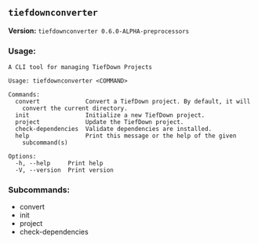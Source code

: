 ## `tiefdownconverter `

**Version:** `tiefdownconverter 0.6.0-ALPHA-preprocessors`

### Usage:
```
A CLI tool for managing TiefDown Projects

Usage: tiefdownconverter <COMMAND>

Commands:
  convert             Convert a TiefDown project. By default, it will
    convert the current directory.
  init                Initialize a new TiefDown project.
  project             Update the TiefDown project.
  check-dependencies  Validate dependencies are installed.
  help                Print this message or the help of the given
    subcommand(s)

Options:
  -h, --help     Print help
  -V, --version  Print version
```

### Subcommands:
- convert
- init
- project
- check-dependencies

